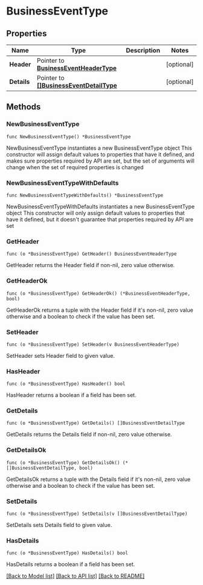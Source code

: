 # BusinessEventType

## Properties

Name | Type | Description | Notes
------------ | ------------- | ------------- | -------------
**Header** | Pointer to [**BusinessEventHeaderType**](BusinessEventHeaderType.md) |  | [optional] 
**Details** | Pointer to [**[]BusinessEventDetailType**](BusinessEventDetailType.md) |  | [optional] 

## Methods

### NewBusinessEventType

`func NewBusinessEventType() *BusinessEventType`

NewBusinessEventType instantiates a new BusinessEventType object
This constructor will assign default values to properties that have it defined,
and makes sure properties required by API are set, but the set of arguments
will change when the set of required properties is changed

### NewBusinessEventTypeWithDefaults

`func NewBusinessEventTypeWithDefaults() *BusinessEventType`

NewBusinessEventTypeWithDefaults instantiates a new BusinessEventType object
This constructor will only assign default values to properties that have it defined,
but it doesn't guarantee that properties required by API are set

### GetHeader

`func (o *BusinessEventType) GetHeader() BusinessEventHeaderType`

GetHeader returns the Header field if non-nil, zero value otherwise.

### GetHeaderOk

`func (o *BusinessEventType) GetHeaderOk() (*BusinessEventHeaderType, bool)`

GetHeaderOk returns a tuple with the Header field if it's non-nil, zero value otherwise
and a boolean to check if the value has been set.

### SetHeader

`func (o *BusinessEventType) SetHeader(v BusinessEventHeaderType)`

SetHeader sets Header field to given value.

### HasHeader

`func (o *BusinessEventType) HasHeader() bool`

HasHeader returns a boolean if a field has been set.

### GetDetails

`func (o *BusinessEventType) GetDetails() []BusinessEventDetailType`

GetDetails returns the Details field if non-nil, zero value otherwise.

### GetDetailsOk

`func (o *BusinessEventType) GetDetailsOk() (*[]BusinessEventDetailType, bool)`

GetDetailsOk returns a tuple with the Details field if it's non-nil, zero value otherwise
and a boolean to check if the value has been set.

### SetDetails

`func (o *BusinessEventType) SetDetails(v []BusinessEventDetailType)`

SetDetails sets Details field to given value.

### HasDetails

`func (o *BusinessEventType) HasDetails() bool`

HasDetails returns a boolean if a field has been set.


[[Back to Model list]](../README.md#documentation-for-models) [[Back to API list]](../README.md#documentation-for-api-endpoints) [[Back to README]](../README.md)


